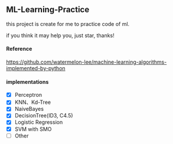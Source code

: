 ## ML-Learning-Practice

this project is create for me to practice code of ml.

if you think it may help you, just star, thanks!

#### Reference
https://github.com/watermelon-lee/machine-learning-algorithms-implemented-by-python

#### implementations
- [x] Perceptron
- [x] KNN、Kd-Tree
- [x] NaiveBayes
- [x] DecisionTree(ID3, C4.5)
- [x] Logistic Regression
- [x] SVM with SMO
- [ ] Other
